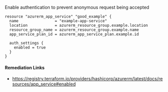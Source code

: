 
Enable authentication to prevent anonymous request being accepted

```hcl
resource "azurerm_app_service" "good_example" {
  name                = "example-app-service"
  location            = azurerm_resource_group.example.location
  resource_group_name = azurerm_resource_group.example.name
  app_service_plan_id = azurerm_app_service_plan.example.id
  
  auth_settings {
    enabled = true
  }
}
```

#### Remediation Links
 - https://registry.terraform.io/providers/hashicorp/azurerm/latest/docs/resources/app_service#enabled
        